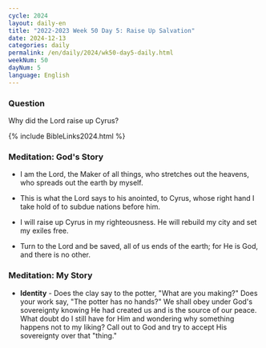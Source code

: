 ```yaml
---
cycle: 2024
layout: daily-en
title: "2022-2023 Week 50 Day 5: Raise Up Salvation"
date: 2024-12-13
categories: daily
permalink: /en/daily/2024/wk50-day5-daily.html
weekNum: 50
dayNum: 5
language: English
---
```


### Question     
Why did the Lord raise up Cyrus?

{% include BibleLinks2024.html %} 

### Meditation: God's Story   
+ I am the Lord, the Maker of all things, who stretches out the heavens, who spreads out the earth by myself. 

+ This is what the Lord says to his anointed, to Cyrus, whose right hand I take hold of to subdue nations before him. 

+ I will raise up Cyrus in my righteousness. He will rebuild my city and set my exiles free. 

+ Turn to the Lord and be saved, all of us ends of the earth; for He is God, and there is no other. 

### Meditation: My Story   
+ **Identity** - Does the clay say to the potter, "What are you making?" Does your work say, "The potter has no hands?" We shall obey under God's sovereignty knowing He had created us and is the source of our peace. What doubt do I still have for Him and wondering why something happens not to my liking? Call out to God and try to accept His sovereignty over that "thing." 

